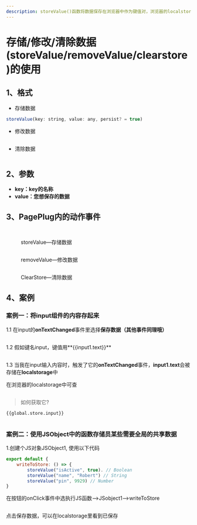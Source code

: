 ```yaml
---
description: storeValue()函数将数据保存在浏览器中作为键值对，浏览器的localstorage里可以访问到，以后可以在应用程序中的任何地方访问。
---
```


# 存储/修改/清除数据(storeValue/removeValue/clearstore)的使用

## 1、格式

* 存储数据

```javascript
storeValue(key: string, value: any, persist? = true)
```

* 修改数据

```
```

* 清除数据

```javascript
```

## 2、参数

* **key：key的名称**
* **value：您想保存的数据**

## **3、PagePlug内的动作事件**

<figure><img src="../../.gitbook/assets/image (95).png" alt=""><figcaption></figcaption></figure>

<figure><img src="../../.gitbook/assets/image (137).png" alt=""><figcaption><p>storeValue—存储数据</p></figcaption></figure>

<figure><img src="../../.gitbook/assets/image (14).png" alt=""><figcaption><p>removeValue—修改数据</p></figcaption></figure>

<figure><img src="../../.gitbook/assets/image (18).png" alt=""><figcaption><p>ClearStore—清除数据</p></figcaption></figure>

## **4、案例**

### **案例一：将input组件的内容存起来**

1.1 在input的**onTextChanged**事件里选择**保存数据（**其他事件同理哦**）**

<figure><img src="../../.gitbook/assets/image (25).png" alt=""><figcaption></figcaption></figure>

1.2 假如键名input，键值用**\{{input1.text\}}**

<figure><img src="../../.gitbook/assets/image (20).png" alt=""><figcaption></figcaption></figure>

1.3 当我在input输入内容时，触发了它的**onTextChanged**事件，**input1.text**会被存储在**localstorage**中

在浏览器的localstorage中可查

<figure><img src="../../.gitbook/assets/image (94).png" alt=""><figcaption></figcaption></figure>

> 如何获取它?

```
{{global.store.input}}
```

<figure><img src="../../.gitbook/assets/image (98).png" alt=""><figcaption></figcaption></figure>

### 案例二：使用JSObject中的函数存储员某些需要全局的共享数据

1.创建个JS对象JSObject1, 使用以下代码

```javascript
export default {
    writeToStore: () => {
        storeValue("isActive", true). // Boolean
        storeValue("name", "Robert") // String 
        storeValue("pin", 9929) // Number
}

```

在按钮的onClick事件中选执行JS函数-->JSobject1-->writeToStore

<figure><img src="../../.gitbook/assets/image (32).png" alt=""><figcaption></figcaption></figure>

点击保存数据，可以在localstorage里看到已保存

<figure><img src="../../.gitbook/assets/image (107).png" alt=""><figcaption></figcaption></figure>
